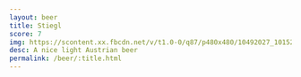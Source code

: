 ```yaml
---
layout: beer
title: Stiegl
score: 7
img: https://scontent.xx.fbcdn.net/v/t1.0-0/q87/p480x480/10492027_10152534310618745_1648790094042442309_n.jpg?oh=d50fe5559a7ca6949d9e1f5c5fd5559d&oe=583AC56F
desc: A nice light Austrian beer
permalink: /beer/:title.html
---
```

